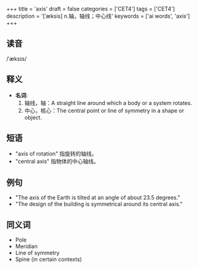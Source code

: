+++
title = 'axis'
draft = false
categories = ['CET4']
tags = ['CET4']
description = '[ˈæksis] n.轴，轴线；中心线'
keywords = ['ai words', 'axis']
+++

## 读音
/ˈæksɪs/

## 释义
- **名词**: 
   1. 轴线，轴：A straight line around which a body or a system rotates.
   2. 中心，核心：The central point or line of symmetry in a shape or object.

## 短语
- "axis of rotation" 指旋转的轴线。
- "central axis" 指物体的中心轴线。

## 例句
- "The axis of the Earth is tilted at an angle of about 23.5 degrees."
- "The design of the building is symmetrical around its central axis."

## 同义词
- Pole
- Meridian
- Line of symmetry
- Spine (in certain contexts)
